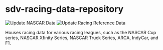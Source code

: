 # sdv-racing-data-repository
[![Update NASCAR Data](https://github.com/sportsdataverse/sdv-racing-data-repository/actions/workflows/weekly_nascar_update.yml/badge.svg)](https://github.com/sportsdataverse/sdv-racing-data-repository/actions/workflows/weekly_nascar_update.yml)
[![Update Racing Reference Data](https://github.com/sportsdataverse/sdv-racing-data-repository/actions/workflows/update_racing_reference.yml/badge.svg)](https://github.com/sportsdataverse/sdv-racing-data-repository/actions/workflows/update_racing_reference.yml)

Houses racing data for various racing leagues, such as the NASCAR Cup series, NASCAR Xfinity Series, NASCAR Truck Series, ARCA, IndyCar, and F1.
